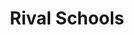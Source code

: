 ---
title: "Rival Schools"
summary: "Rival Schools is an American post-hardcore band from New York City, New York. For most of their tenure, the band has featured Walter Schreifels on vocals and guitar, Ian Love on guitar, Cache Tolman on bass guitar, and Sam Siegler on drums.
Formed by Schreifels, frontman of Quicksand, Rival Schools is a hardcore supergroup; its members were alumni of '80s and '90s hardcore bands including Gorilla Biscuits , CIV , Youth of Today and Iceburn .
The band's name comes from the Capcom fighting game Rival Schools: United By Fate. In their short history, the band toured both the United Kingdom and the United States.
In 2008, the band reformed to play some live shows, including Soundwave in Australia, Rock Am Ring in Germany, Hove Festival in Norway, a headline tour and Download Festival in the United Kingdom.
On November 16, 2010, the band released the deluxe single for \"Shot After Shot\" on iTunes from the forthcoming record Pedals, which was released March 8, 2011. Rival Schools released their third album, Found, on April 9, 2013. Following a tour in support of the album, the band became inactive once again, before reuniting in 2022 to celebrate the 20th anniversary of United By Fate."
image: "rival-schools.jpg"
apple_music_artist_url: "https://music.apple.com/gb/artist/rival-schools/407052"
wikipedia_url: "https://en.wikipedia.org/wiki/Rival_Schools_(band)"
---